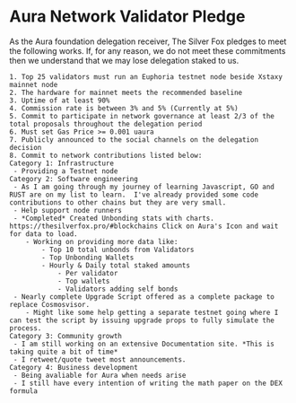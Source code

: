 # Aura Network Validator Pledge

As the Aura foundation delegation receiver, The Silver Fox pledges to meet the following works. If, for any reason, we do not meet these commitments then we understand that we may lose delegation staked to us.

    1. Top 25 validators must run an Euphoria testnet node beside Xstaxy mainnet node
    2. The hardware for mainnet meets the recommended baseline    
    3. Uptime of at least 90%
    4. Commission rate is between 3% and 5% (Currently at 5%)
    5. Commit to participate in network governance at least 2/3 of the total proposals throughout the delegation period
    6. Must set Gas Price >= 0.001 uaura
    7. Publicly announced to the social channels on the delegation decision
    8. Commit to network contributions listed below: 
    Category 1: Infrastructure
     - Providing a Testnet node
    Category 2: Software engineering
     - As I am going through my journey of learning Javascript, GO and RUST are on my list to learn.  I've already provided some code contributions to other chains but they are very small.
	 - Help support node runners
	 - *Completed* Created Unbonding stats with charts.  https://thesilverfox.pro/#blockchains Click on Aura's Icon and wait for data to load.
		- Working on providing more data like:
			- Top 10 total unbonds from Validators
			- Top Unbonding Wallets
			- Hourly & Daily total staked amounts
				- Per validator
				- Top wallets
				- Validators adding self bonds
	 - Nearly complete Upgrade Script offered as a complete package to replace Cosmosvisor.
		- Might like some help getting a separate testnet going where I can test the script by issuing upgrade props to fully simulate the process.
    Category 3: Community growth
     - I am still working on an extensive Documentation site. *This is taking quite a bit of time*
	 - I retweet/quote tweet most announcements.
    Category 4: Business development
     - Being avaliable for Aura when needs arise
	 - I still have every intention of writing the math paper on the DEX formula 